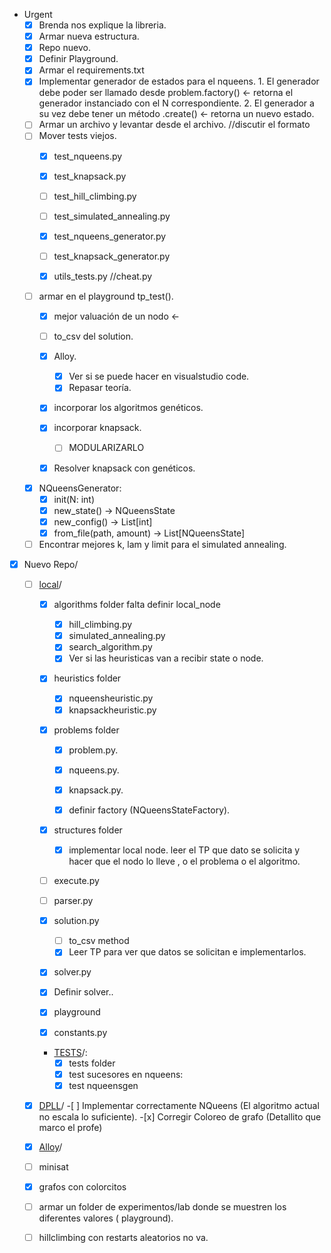 - Urgent
  - [x] Brenda nos explique la libreria.
  - [x] Armar nueva estructura.
  - [x] Repo nuevo.
  - [x] Definir Playground.
  - [x] Armar el requirements.txt
  - [x] Implementar generador de estados para el nqueens.
        1. El generador debe poder ser llamado desde problem.factory() <- retorna el generador instanciado con el N correspondiente.
        2. El generador a su vez debe tener un método .create() <- retorna un nuevo estado.
  - [ ] Armar un archivo y levantar desde el archivo. //discutir el formato
  - [ ] Mover tests viejos.
      - [x] test_nqueens.py
      - [x] test_knapsack.py
      - [ ] test_hill_climbing.py
      - [ ] test_simulated_annealing.py
      - [x] test_nqueens_generator.py
      - [ ] test_knapsack_generator.py

      - [x] utils_tests.py //cheat.py
  - [ ] armar en el playground tp_test().
      - [X] mejor valuación de un nodo <-
      - [ ] to_csv del solution. 
      - [X] Alloy.
          - [X] Ver si se puede hacer en visualstudio code.
          - [X] Repasar teoría.
      - [X] incorporar los algoritmos genéticos.
      - [X] incorporar knapsack.
        - [ ] MODULARIZARLO
      - [x] Resolver knapsack con genéticos.


  - [x] NQueensGenerator:
      - [x] init(N: int)
      - [x] new_state() -> NQueensState
      - [x] new_config() -> List[int]
      - [x] from_file(path, amount) -> List[NQueensState]
  - [ ] Encontrar mejores k, lam y limit para el simulated annealing.

- [x] Nuevo Repo/
  - [ ] [local]()/
    - [x] algorithms folder falta definir local_node
      - [x] hill_climbing.py
      - [x] simulated_annealing.py
      - [x] search_algorithm.py
      - [x] Ver si las heuristicas van a recibir state o node.

    - [x] heuristics folder
       - [x] nqueensheuristic.py
       - [x] knapsackheuristic.py
 
    - [x] problems folder
      - [x] problem.py.
      - [x] nqueens.py.
      - [x] knapsack.py.
      - [x] definir factory (NQueensStateFactory).


    - [x] structures folder
      - [x] implementar local node. leer el TP que dato se solicita y hacer que el nodo lo lleve , o el problema o el algoritmo.
    - [ ] execute.py 
    - [ ] parser.py

    - [x] solution.py
      - [ ] to_csv method
      - [x] Leer TP para ver que datos se solicitan e implementarlos.

    - [x] solver.py
    - [x] Definir solver.. 
    - [x] playground

    - [x] constants.py

    - [TESTS]()/:
      - [x] tests folder
      - [x] test sucesores en nqueens:
      - [x] test nqueensgen
    
  - [X] [DPLL]()/
        -[ ] Implementar correctamente NQueens (El algoritmo actual no escala lo suficiente).
        -[x] Corregir Coloreo de grafo (Detallito que marco el profe)

  - [x] [Alloy]()/

  - [ ] minisat
  - [x] grafos con colorcitos
  - [ ] armar un folder de experimentos/lab donde se muestren los diferentes valores  ( playground).
  - [ ] hillclimbing con restarts aleatorios no va.
  
